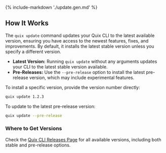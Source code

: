 {% include-markdown './update.gen.md' %}

## How It Works

The `quix update` command updates your Quix CLI to the latest available version, ensuring you have access to the newest features, fixes, and improvements. By default, it installs the latest stable version unless you specify a different version.

- **Latest Version:** Running `quix update` without any arguments updates your CLI to the latest stable version available.
- **Pre-Releases:** Use the `--pre-release` option to install the latest pre-release version, which may include experimental features.

To install a specific version, provide the version number directly:

```bash
quix update 1.2.3
```

To update to the latest pre-release version:

```bash
quix update --pre-release
```

### Where to Get Versions

Check the [Quix CLI Releases Page](https://github.com/quixio/quix-cli/releases) for all available versions, including both stable and pre-release options.